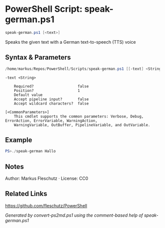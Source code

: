 # PowerShell Script: speak-german.ps1
```powershell
speak-german.ps1 [<text>]
```

Speaks the given text with a German text-to-speech (TTS) voice

## Syntax & Parameters
```powershell
/home/markus/Repos/PowerShell/Scripts/speak-german.ps1 [[-text] <String>] [<CommonParameters>]
```

```
-text <String>
    
    Required?                    false
    Position?                    1
    Default value                
    Accept pipeline input?       false
    Accept wildcard characters?  false
```

```
[<CommonParameters>]
    This cmdlet supports the common parameters: Verbose, Debug, ErrorAction, ErrorVariable, WarningAction, 
    WarningVariable, OutBuffer, PipelineVariable, and OutVariable.
```

## Example
```powershell
PS>./speak-german Hallo
```


## Notes
Author: Markus Fleschutz · License: CC0

## Related Links
https://github.com/fleschutz/PowerShell

*Generated by convert-ps2md.ps1 using the comment-based help of speak-german.ps1*
